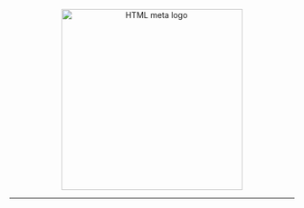 <p align="center">
	<img src="https://raw.githubusercontent.com/wischerdson/html-meta/refs/heads/master/.docs/logo.svg" alt="HTML meta logo" width="320">
</p>

---
